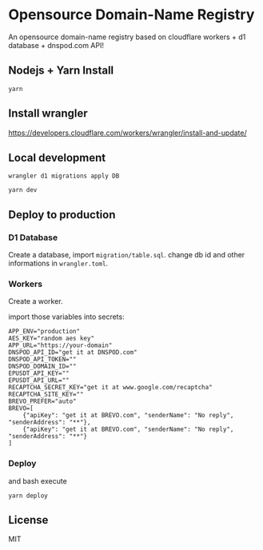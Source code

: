 # Opensource Domain-Name Registry

An opensource domain-name registry based on cloudflare workers + d1 database + dnspod.com API!

## Nodejs + Yarn Install

```
yarn
```

## Install wrangler

https://developers.cloudflare.com/workers/wrangler/install-and-update/


## Local development

```
wrangler d1 migrations apply DB
```


```
yarn dev
```


## Deploy to production

### D1 Database

Create a database, import `migration/table.sql`. change db id and other informations in `wrangler.toml`.

### Workers

Create a worker.

import those variables into secrets:
```
APP_ENV="production"
AES_KEY="random aes key"
APP_URL="https://your-domain" 
DNSPOD_API_ID="get it at DNSPOD.com"
DNSPOD_API_TOKEN=""
DNSPOD_DOMAIN_ID=""
EPUSDT_API_KEY=""
EPUSDT_API_URL=""
RECAPTCHA_SECRET_KEY="get it at www.google.com/recaptcha"
RECAPTCHA_SITE_KEY=""
BREVO_PREFER="auto"
BREVO=[
    {"apiKey": "get it at BREVO.com", "senderName": "No reply", "senderAddress": "**"},
    {"apiKey": "get it at BREVO.com", "senderName": "No reply", "senderAddress": "**"}
]

```

### Deploy


and bash execute 
```
yarn deploy
```

## License

MIT

